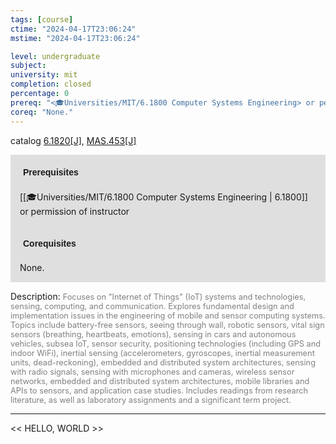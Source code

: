 ```yaml
---
tags: [course]
ctime: "2024-04-17T23:06:24"
mstime: "2024-04-17T23:06:24"

level: undergraduate
subject: 
university: mit
completion: closed
percentage: 0
prereq: "<🎓Universities/MIT/6.1800 Computer Systems Engineering> or permission of instructor"
coreq: "None."
---
```


catalog [6.1820[J]](http://student.mit.edu/catalog/m6a.html#6.1820), [MAS.453[J]](http://student.mit.edu/catalog/mMASa.html#MAS.453)

<span style="display: block; padding: 15px; background-color: rgb(100, 100, 100, 0.2);"><font id="m_prereq3329_0" style="display: block; font-family: Arial, sans-serif; font-weight: bold; padding: 5px">Prerequisites</font><br><span id="prereq3329_0">[[🎓Universities/MIT/6.1800 Computer Systems Engineering | 6.1800]] or permission of instructor</span></span>
<span style="display: block; padding: 15px; background-color: rgb(100, 100, 100, 0.2);"><font id="m_coreq3329_0" style="display: block; font-family: Arial, sans-serif; font-weight: bold; padding: 5px">Corequisites</font><br><span id="coreq3329_0">None.</span></span>

<font style="">Description:</font>
<font style="color: grey; font-size: 0.8rem;">Focuses on "Internet of Things" (IoT) systems and technologies, sensing, computing, and communication. Explores fundamental design and implementation issues in the engineering of mobile and sensor computing systems. Topics include battery-free sensors, seeing through wall, robotic sensors, vital sign sensors (breathing, heartbeats, emotions), sensing in cars and autonomous vehicles, subsea IoT, sensor security, positioning technologies (including GPS and indoor WiFi), inertial sensing (accelerometers, gyroscopes, inertial measurement units, dead-reckoning), embedded and distributed system architectures, sensing with radio signals, sensing with microphones and cameras, wireless sensor networks, embedded and distributed system architectures, mobile libraries and APIs to sensors, and application case studies. Includes readings from research literature, as well as laboratory assignments and a significant term project.</font>



---

<< HELLO, WORLD >>
